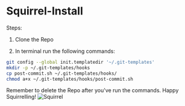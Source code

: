# Squirrel-Install

Steps:

1. Clone the Repo

2. In terminal run the following commands: 
```bash
git config --global init.templatedir '~/.git-templates'
mkdir -p ~/.git-templates/hooks
cp post-commit.sh ~/.git-templates/hooks/
chmod a+x ~/.git-templates/hooks/post-commit.sh
```

Remember to delete the Repo after you've run the commands. Happy Squirrelling!
![Squirrel](https://webtoolfeed.files.wordpress.com/2012/04/cute-squirrel-l1.jpg)
